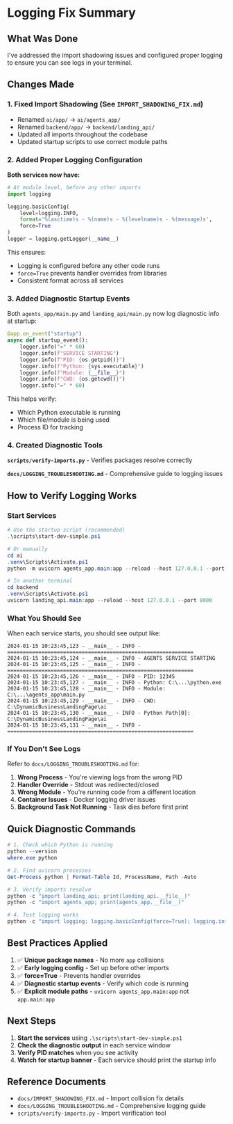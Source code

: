 # Logging Fix Summary

## What Was Done

I've addressed the import shadowing issues and configured proper logging to ensure you can see logs in your terminal.

## Changes Made

### 1. Fixed Import Shadowing (See `IMPORT_SHADOWING_FIX.md`)

- Renamed `ai/app/` → `ai/agents_app/`
- Renamed `backend/app/` → `backend/landing_api/`
- Updated all imports throughout the codebase
- Updated startup scripts to use correct module paths

### 2. Added Proper Logging Configuration

**Both services now have:**

```python
# At module level, before any other imports
import logging

logging.basicConfig(
    level=logging.INFO,
    format='%(asctime)s - %(name)s - %(levelname)s - %(message)s',
    force=True
)
logger = logging.getLogger(__name__)
```

This ensures:

- Logging is configured before any other code runs
- `force=True` prevents handler overrides from libraries
- Consistent format across all services

### 3. Added Diagnostic Startup Events

Both `agents_app/main.py` and `landing_api/main.py` now log diagnostic info at startup:

```python
@app.on_event("startup")
async def startup_event():
    logger.info("=" * 60)
    logger.info(f"SERVICE STARTING")
    logger.info(f"PID: {os.getpid()}")
    logger.info(f"Python: {sys.executable}")
    logger.info(f"Module: {__file__}")
    logger.info(f"CWD: {os.getcwd()}")
    logger.info("=" * 60)
```

This helps verify:

- Which Python executable is running
- Which file/module is being used
- Process ID for tracking

### 4. Created Diagnostic Tools

**`scripts/verify-imports.py`** - Verifies packages resolve correctly

**`docs/LOGGING_TROUBLESHOOTING.md`** - Comprehensive guide to logging issues

## How to Verify Logging Works

### Start Services

```powershell
# Use the startup script (recommended)
.\scripts\start-dev-simple.ps1

# Or manually
cd ai
.venv\Scripts\Activate.ps1
python -m uvicorn agents_app.main:app --reload --host 127.0.0.1 --port 8001

# In another terminal
cd backend
.venv\Scripts\Activate.ps1
uvicorn landing_api.main:app --reload --host 127.0.0.1 --port 8000
```

### What You Should See

When each service starts, you should see output like:

```
2024-01-15 10:23:45,123 - __main__ - INFO - ============================================================
2024-01-15 10:23:45,124 - __main__ - INFO - AGENTS SERVICE STARTING
2024-01-15 10:23:45,125 - __main__ - INFO - ============================================================
2024-01-15 10:23:45,126 - __main__ - INFO - PID: 12345
2024-01-15 10:23:45,127 - __main__ - INFO - Python: C:\...\python.exe
2024-01-15 10:23:45,128 - __main__ - INFO - Module: C:\...\agents_app\main.py
2024-01-15 10:23:45,129 - __main__ - INFO - CWD: C:\DynamicBusinessLandingPage\ai
2024-01-15 10:23:45,130 - __main__ - INFO - Python Path[0]: C:\DynamicBusinessLandingPage\ai
2024-01-15 10:23:45,131 - __main__ - INFO - ============================================================
```

### If You Don't See Logs

Refer to `docs/LOGGING_TROUBLESHOOTING.md` for:

1. **Wrong Process** - You're viewing logs from the wrong PID
2. **Handler Override** - Stdout was redirected/closed
3. **Wrong Module** - You're running code from a different location
4. **Container Issues** - Docker logging driver issues
5. **Background Task Not Running** - Task dies before first print

## Quick Diagnostic Commands

```powershell
# 1. Check which Python is running
python --version
where.exe python

# 2. Find uvicorn processes
Get-Process python | Format-Table Id, ProcessName, Path -Auto

# 3. Verify imports resolve
python -c "import landing_api; print(landing_api.__file__)"
python -c "import agents_app; print(agents_app.__file__)"

# 4. Test logging works
python -c "import logging; logging.basicConfig(force=True); logging.info('TEST')"
```

## Best Practices Applied

1. ✅ **Unique package names** - No more `app` collisions
2. ✅ **Early logging config** - Set up before other imports
3. ✅ **force=True** - Prevents handler overrides
4. ✅ **Diagnostic startup events** - Verify which code is running
5. ✅ **Explicit module paths** - `uvicorn agents_app.main:app` not `app.main:app`

## Next Steps

1. **Start the services** using `.\scripts\start-dev-simple.ps1`
2. **Check the diagnostic output** in each service window
3. **Verify PID matches** when you see activity
4. **Watch for startup banner** - Each service should print the startup info

## Reference Documents

- `docs/IMPORT_SHADOWING_FIX.md` - Import collision fix details
- `docs/LOGGING_TROUBLESHOOTING.md` - Comprehensive logging guide
- `scripts/verify-imports.py` - Import verification tool
